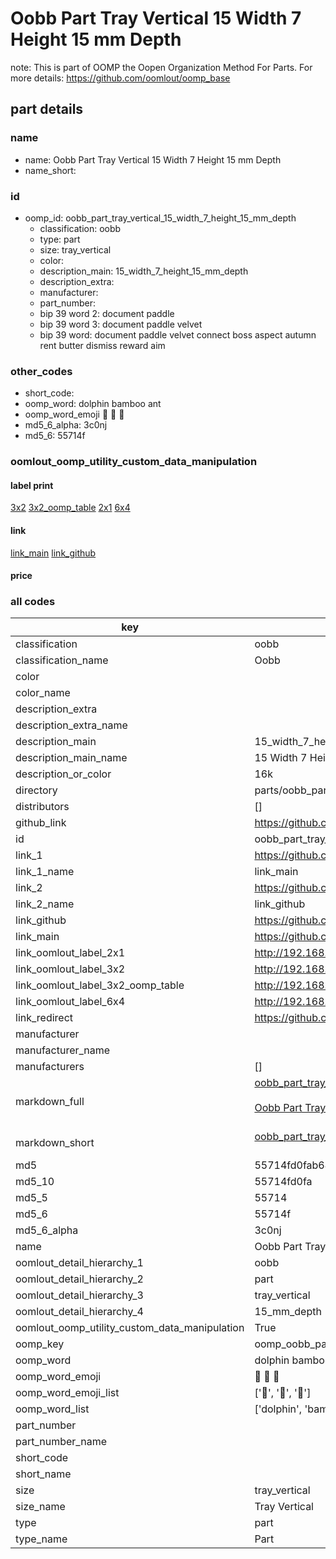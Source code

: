 # Oobb Part Tray Vertical 15 Width 7 Height 15 mm Depth  

note: This is part of OOMP the Oopen Organization Method For Parts. For more details: https://github.com/oomlout/oomp_base

##  part details
  







### name
* name: Oobb Part Tray Vertical 15 Width 7 Height 15 mm Depth
* name_short: 
### id
* oomp_id: oobb_part_tray_vertical_15_width_7_height_15_mm_depth
  * classification: oobb
  * type: part
  * size: tray_vertical
  * color: 
  * description_main: 15_width_7_height_15_mm_depth
  * description_extra: 
  * manufacturer: 
  * part_number: 
  * bip 39 word 2: document paddle
  * bip 39 word 3: document paddle velvet
  * bip 39 word: document paddle velvet connect boss aspect autumn rent butter dismiss reward aim

### other_codes
* short_code: 
* oomp_word: dolphin bamboo ant
* oomp_word_emoji :dolphin: :bamboo: :ant:
* md5_6_alpha: 3c0nj
* md5_6: 55714f






### oomlout_oomp_utility_custom_data_manipulation
#### label print
[3x2](http://192.168.1.245:1112/?label=oomp%203c0nj)
[3x2_oomp_table](http://192.168.1.108:1112/?label=oomp%203c0nj)
[2x1](http://192.168.1.242:1112/?label=oomp%203c0nj)
[6x4](http://192.168.1.55:1112/?label=oomp%203c0nj)    

#### link

[link_main](https://github.com/oomlout/oomlout_oomp_version_1_messy/tree/main/parts/oobb_part_tray_vertical_15_width_7_height_15_mm_depth) [link_github](https://github.com/oomlout/oomlout_oomp_version_1_messy/tree/main/parts/oobb_part_tray_vertical_15_width_7_height_15_mm_depth)                             

#### price







### all codes 
| key | value |  
| --- | --- |  
| classification | oobb |  
| classification_name | Oobb |  
| color |  |  
| color_name |  |  
| description_extra |  |  
| description_extra_name |  |  
| description_main | 15_width_7_height_15_mm_depth |  
| description_main_name | 15 Width 7 Height 15 mm Depth |  
| description_or_color | 16k |  
| directory | parts/oobb_part_tray_vertical_15_width_7_height_15_mm_depth |  
| distributors | [] |  
| github_link | https://github.com/oomlout/oomlout_oomp_part_src/tree/main/parts/oobb_part_tray_vertical_15_width_7_height_15_mm_depth |  
| id | oobb_part_tray_vertical_15_width_7_height_15_mm_depth |  
| link_1 | https://github.com/oomlout/oomlout_oomp_version_1_messy/tree/main/parts/oobb_part_tray_vertical_15_width_7_height_15_mm_depth |  
| link_1_name | link_main |  
| link_2 | https://github.com/oomlout/oomlout_oomp_version_1_messy/tree/main/parts/oobb_part_tray_vertical_15_width_7_height_15_mm_depth |  
| link_2_name | link_github |  
| link_github | https://github.com/oomlout/oomlout_oomp_version_1_messy/tree/main/parts/oobb_part_tray_vertical_15_width_7_height_15_mm_depth |  
| link_main | https://github.com/oomlout/oomlout_oomp_version_1_messy/tree/main/parts/oobb_part_tray_vertical_15_width_7_height_15_mm_depth |  
| link_oomlout_label_2x1 | http://192.168.1.242:1112/?label=oomp%203c0nj |  
| link_oomlout_label_3x2 | http://192.168.1.245:1112/?label=oomp%203c0nj |  
| link_oomlout_label_3x2_oomp_table | http://192.168.1.108:1112/?label=oomp%203c0nj |  
| link_oomlout_label_6x4 | http://192.168.1.55:1112/?label=oomp%203c0nj |  
| link_redirect | https://github.com/oomlout/oomlout_oomp_version_1_messy/tree/main/parts/oobb_part_tray_vertical_15_width_7_height_15_mm_depth |  
| manufacturer |  |  
| manufacturer_name |  |  
| manufacturers | [] |  
| markdown_full | [oobb_part_tray_vertical_15_width_7_height_15_mm_depth](none)<br>[](none)<br>[Oobb Part Tray Vertical 15 Width 7 Height 15 Mm Depth](none)<br><br> |  
| markdown_short | [oobb_part_tray_vertical_15_width_7_height_15_mm_depth](none)<br><br> |  
| md5 | 55714fd0fab641f4358d12f3e427b203 |  
| md5_10 | 55714fd0fa |  
| md5_5 | 55714 |  
| md5_6 | 55714f |  
| md5_6_alpha | 3c0nj |  
| name | Oobb Part Tray Vertical 15 Width 7 Height 15 mm Depth |  
| oomlout_detail_hierarchy_1 | oobb |  
| oomlout_detail_hierarchy_2 | part |  
| oomlout_detail_hierarchy_3 | tray_vertical |  
| oomlout_detail_hierarchy_4 | 15_mm_depth |  
| oomlout_oomp_utility_custom_data_manipulation | True |  
| oomp_key | oomp_oobb_part_tray_vertical_15_width_7_height_15_mm_depth |  
| oomp_word | dolphin bamboo ant |  
| oomp_word_emoji | :dolphin: :bamboo: :ant: |  
| oomp_word_emoji_list | [':dolphin:', ':bamboo:', ':ant:'] |  
| oomp_word_list | ['dolphin', 'bamboo', 'ant'] |  
| part_number |  |  
| part_number_name |  |  
| short_code |  |  
| short_name |  |  
| size | tray_vertical |  
| size_name | Tray Vertical |  
| type | part |  
| type_name | Part |  
